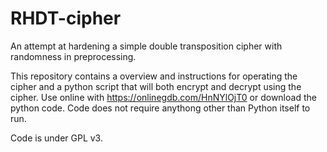 # RHDT-cipher
An attempt at hardening a simple double transposition cipher with randomness in preprocessing.

This repository contains a overview and instructions for operating the cipher and a python script that will both encrypt and decrypt using the cipher.
Use online with https://onlinegdb.com/HnNYlOjT0 or download the python code. Code does not require anythong other than Python itself to run.

Code is under GPL v3.
